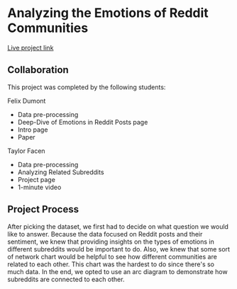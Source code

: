 # Analyzing the Emotions of Reddit Communities

[Live project link](https://6859-sp21.github.io/final-project-emotion-reddit-posts/visualization)

## Collaboration
This project was completed by the following students:

Felix Dumont
- Data pre-processing
- Deep-Dive of Emotions in Reddit Posts page
- Intro page
- Paper

Taylor Facen
- Data pre-processing
- Analyzing Related Subreddits
- Project page
- 1-minute video

## Project Process
After picking the dataset, we first had to decide on what question we would like to answer. Because the data focused on Reddit posts and their sentiment, we knew that providing insights on the types of emotions in different subreddits would be important to do. Also, we knew that some sort of network chart would be helpful to see how different communities are related to each other. This chart was the hardest to do since there's so much data. In the end, we opted to use an arc diagram to demonstrate how subreddits are connected to each other. 